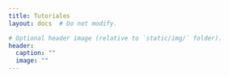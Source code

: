 ```yaml
---
title: Tutoriales
layout: docs  # Do not modify.

# Optional header image (relative to `static/img/` folder).
header:
  caption: ""
  image: ""
---
```


